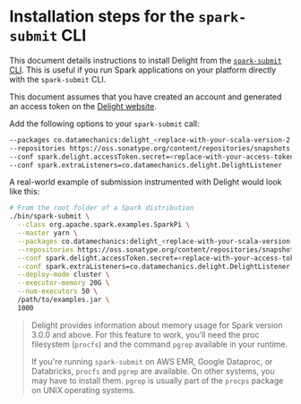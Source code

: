 # Installation steps for the `spark-submit` CLI

This document details instructions to install Delight from the [`spark-submit` CLI](https://spark.apache.org/docs/latest/submitting-applications.html#launching-applications-with-spark-submit).
This is useful if you run Spark applications on your platform directly with the `spark-submit` CLI.

This document assumes that you have created an account and generated an access token on the [Delight website](https://www.datamechanics.co/delight).

Add the following options to your `spark-submit` call:

```bash
--packages co.datamechanics:delight_<replace-with-your-scala-version-2.11-or-2.12>:latest-SNAPSHOT
--repositories https://oss.sonatype.org/content/repositories/snapshots
--conf spark.delight.accessToken.secret=<replace-with-your-access-token>
--conf spark.extraListeners=co.datamechanics.delight.DelightListener
```

A real-world example of submission instrumented with Delight would look like this:

```bash
# From the root folder of a Spark distribution
./bin/spark-submit \
  --class org.apache.spark.examples.SparkPi \
  --master yarn \
  --packages co.datamechanics:delight_<replace-with-your-scala-version-2.11-or-2.12>:latest-SNAPSHOT \
  --repositories https://oss.sonatype.org/content/repositories/snapshots \
  --conf spark.delight.accessToken.secret=<replace-with-your-access-token> \
  --conf spark.extraListeners=co.datamechanics.delight.DelightListener \
  --deploy-mode cluster \
  --executor-memory 20G \
  --num-executors 50 \
  /path/to/examples.jar \
  1000
```

> Delight provides information about memory usage for Spark version 3.0.0 and above.
> For this feature to work, you'll need the proc filesystem (`procfs`) and the command `pgrep` available in your runtime.
>
> If you're running `spark-submit` on AWS EMR, Google Dataproc, or Databricks, `procfs` and `pgrep` are available. On other systems, you may have to install them. `pgrep` is usually part of the `procps` package on UNIX operating systems.

